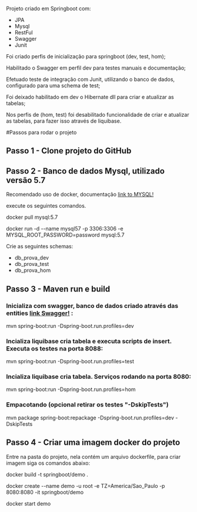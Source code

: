 Projeto criado em Springboot com:

* JPA
* Mysql 
* RestFul
* Swagger
* Junit 

Foi criado perfis de inicialização para springboot (dev, test, hom);

Habilitado o Swagger em perfil dev para testes manuais e documentação;

Efetuado teste de integração com Junit, utilizando o banco de dados, configurado para uma schema de test;

Foi deixado habilitado em dev o Hibernate dll para criar e atualizar as tabelas;

Nos perfis de (hom, test) foi desabilitado funcionalidade de criar e atualizar as tabelas, para fazer isso através de liquibase.
 
#Passos para rodar o projeto


## Passo 1 - Clone projeto do GitHub


## Passo 2 - Banco de dados Mysql, utilizado versão 5.7
Recomendado uso de docker, documentação [link to MYSQL!](https://hub.docker.com/_/mysql)

execute os seguintes comandos.

docker pull mysql:5.7

docker run -d --name mysql57 -p 3306:3306 -e MYSQL_ROOT_PASSWORD=password mysql:5.7


Crie as seguintes schemas:
* db_prova_dev  
* db_prova_test
* db_prova_hom


## Passo 3 - Maven run e build

### Inicializa com swagger, banco de dados criado através das entities [link Swagger!](http://localhost:8080/swagger-ui.html) :

mvn spring-boot:run -Dspring-boot.run.profiles=dev

### Incializa liquibase cria tabela e executa scripts de insert. Executa os testes na porta 8088:

mvn spring-boot:run -Dspring-boot.run.profiles=test

### Incializa liquibase cria tabela. Serviços rodando na porta 8080:

mvn spring-boot:run -Dspring-boot.run.profiles=hom

### Empacotando  (opcional retirar os testes  "-DskipTests")

mvn package spring-boot:repackage -Dspring-boot.run.profiles=dev -DskipTests


## Passo 4 - Criar uma imagem docker do projeto

Entre na pasta do projeto, nela contém um arquivo dockerfile, para criar imagem siga os comandos abaixo:

docker build -t springboot/demo .

docker create --name demo -u root -e TZ=America/Sao_Paulo -p 8080:8080 -it springboot/demo

docker start demo


